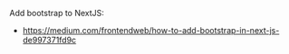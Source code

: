 Add bootstrap to NextJS:
- https://medium.com/frontendweb/how-to-add-bootstrap-in-next-js-de997371fd9c